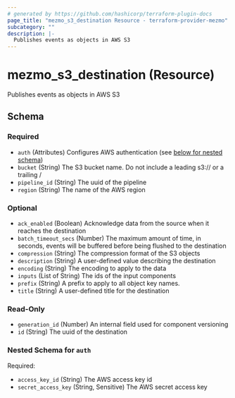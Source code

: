 ```yaml
---
# generated by https://github.com/hashicorp/terraform-plugin-docs
page_title: "mezmo_s3_destination Resource - terraform-provider-mezmo"
subcategory: ""
description: |-
  Publishes events as objects in AWS S3
---
```


# mezmo_s3_destination (Resource)

Publishes events as objects in AWS S3



<!-- schema generated by tfplugindocs -->
## Schema

### Required

- `auth` (Attributes) Configures AWS authentication (see [below for nested schema](#nestedatt--auth))
- `bucket` (String) The S3 bucket name. Do not include a leading s3:// or a trailing /
- `pipeline_id` (String) The uuid of the pipeline
- `region` (String) The name of the AWS region

### Optional

- `ack_enabled` (Boolean) Acknowledge data from the source when it reaches the destination
- `batch_timeout_secs` (Number) The maximum amount of time, in seconds, events will be buffered before being flushed to the destination
- `compression` (String) The compression format of the S3 objects
- `description` (String) A user-defined value describing the destination
- `encoding` (String) The encoding to apply to the data
- `inputs` (List of String) The ids of the input components
- `prefix` (String) A prefix to apply to all object key names.
- `title` (String) A user-defined title for the destination

### Read-Only

- `generation_id` (Number) An internal field used for component versioning
- `id` (String) The uuid of the destination

<a id="nestedatt--auth"></a>
### Nested Schema for `auth`

Required:

- `access_key_id` (String) The AWS access key id
- `secret_access_key` (String, Sensitive) The AWS secret access key


